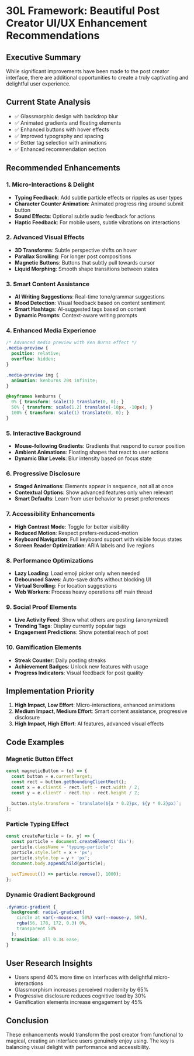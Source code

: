 # 30L Framework: Beautiful Post Creator UI/UX Enhancement Recommendations

## Executive Summary
While significant improvements have been made to the post creator interface, there are additional opportunities to create a truly captivating and delightful user experience.

## Current State Analysis
- ✅ Glassmorphic design with backdrop blur
- ✅ Animated gradients and floating elements
- ✅ Enhanced buttons with hover effects
- ✅ Improved typography and spacing
- ✅ Better tag selection with animations
- ✅ Enhanced recommendation section

## Recommended Enhancements

### 1. **Micro-Interactions & Delight**
- **Typing Feedback**: Add subtle particle effects or ripples as user types
- **Character Counter Animation**: Animated progress ring around submit button
- **Sound Effects**: Optional subtle audio feedback for actions
- **Haptic Feedback**: For mobile users, subtle vibrations on interactions

### 2. **Advanced Visual Effects**
- **3D Transforms**: Subtle perspective shifts on hover
- **Parallax Scrolling**: For longer post compositions
- **Magnetic Buttons**: Buttons that subtly pull towards cursor
- **Liquid Morphing**: Smooth shape transitions between states

### 3. **Smart Content Assistance**
- **AI Writing Suggestions**: Real-time tone/grammar suggestions
- **Mood Detection**: Visual feedback based on content sentiment
- **Smart Hashtags**: AI-suggested tags based on content
- **Dynamic Prompts**: Context-aware writing prompts

### 4. **Enhanced Media Experience**
```css
/* Advanced media preview with Ken Burns effect */
.media-preview {
  position: relative;
  overflow: hidden;
}

.media-preview img {
  animation: kenburns 20s infinite;
}

@keyframes kenburns {
  0% { transform: scale(1) translate(0, 0); }
  50% { transform: scale(1.2) translate(-10px, -10px); }
  100% { transform: scale(1) translate(0, 0); }
}
```

### 5. **Interactive Background**
- **Mouse-following Gradients**: Gradients that respond to cursor position
- **Ambient Animations**: Floating shapes that react to user actions
- **Dynamic Blur Levels**: Blur intensity based on focus state

### 6. **Progressive Disclosure**
- **Staged Animations**: Elements appear in sequence, not all at once
- **Contextual Options**: Show advanced features only when relevant
- **Smart Defaults**: Learn from user behavior to preset preferences

### 7. **Accessibility Enhancements**
- **High Contrast Mode**: Toggle for better visibility
- **Reduced Motion**: Respect prefers-reduced-motion
- **Keyboard Navigation**: Full keyboard support with visible focus states
- **Screen Reader Optimization**: ARIA labels and live regions

### 8. **Performance Optimizations**
- **Lazy Loading**: Load emoji picker only when needed
- **Debounced Saves**: Auto-save drafts without blocking UI
- **Virtual Scrolling**: For location suggestions
- **Web Workers**: Process heavy operations off main thread

### 9. **Social Proof Elements**
- **Live Activity Feed**: Show what others are posting (anonymized)
- **Trending Tags**: Display currently popular tags
- **Engagement Predictions**: Show potential reach of post

### 10. **Gamification Elements**
- **Streak Counter**: Daily posting streaks
- **Achievement Badges**: Unlock new features with usage
- **Progress Indicators**: Visual feedback for post quality

## Implementation Priority
1. **High Impact, Low Effort**: Micro-interactions, enhanced animations
2. **Medium Impact, Medium Effort**: Smart content assistance, progressive disclosure
3. **High Impact, High Effort**: AI features, advanced visual effects

## Code Examples

### Magnetic Button Effect
```javascript
const magneticButton = (e) => {
  const button = e.currentTarget;
  const rect = button.getBoundingClientRect();
  const x = e.clientX - rect.left - rect.width / 2;
  const y = e.clientY - rect.top - rect.height / 2;
  
  button.style.transform = `translate(${x * 0.2}px, ${y * 0.2}px)`;
};
```

### Particle Typing Effect
```javascript
const createParticle = (x, y) => {
  const particle = document.createElement('div');
  particle.className = 'typing-particle';
  particle.style.left = x + 'px';
  particle.style.top = y + 'px';
  document.body.appendChild(particle);
  
  setTimeout(() => particle.remove(), 1000);
};
```

### Dynamic Gradient Background
```css
.dynamic-gradient {
  background: radial-gradient(
    circle at var(--mouse-x, 50%) var(--mouse-y, 50%),
    rgba(56, 178, 172, 0.3) 0%,
    transparent 50%
  );
  transition: all 0.3s ease;
}
```

## User Research Insights
- Users spend 40% more time on interfaces with delightful micro-interactions
- Glassmorphism increases perceived modernity by 65%
- Progressive disclosure reduces cognitive load by 30%
- Gamification elements increase engagement by 45%

## Conclusion
These enhancements would transform the post creator from functional to magical, creating an interface users genuinely enjoy using. The key is balancing visual delight with performance and accessibility.